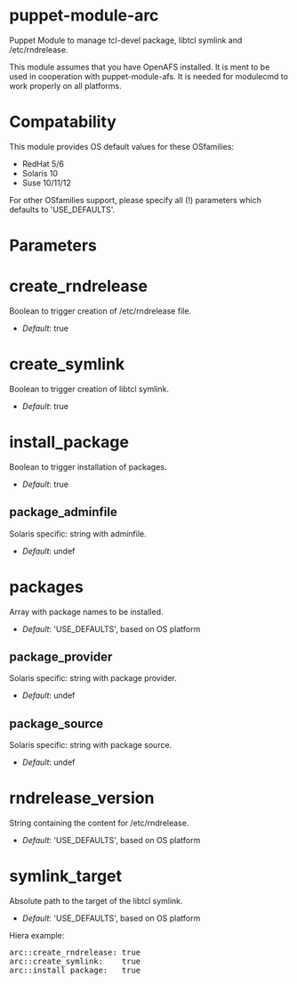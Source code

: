 puppet-module-arc
=================

Puppet Module to manage tcl-devel package, libtcl symlink and /etc/rndrelease.

This module assumes that you have OpenAFS installed. It is ment to be used in cooperation with puppet-module-afs. It is needed for modulecmd to work properly on all platforms.


# Compatability #

This module provides OS default values for these OSfamilies:

 * RedHat 5/6
 * Solaris 10
 * Suse 10/11/12

For other OSfamilies support, please specify all (!) parameters which defaults to 'USE_DEFAULTS'.


# Parameters #

create_rndrelease
=================
Boolean to trigger creation of /etc/rndrelease file.

- *Default*: true


create_symlink
==============
Boolean to trigger creation of libtcl symlink.

- *Default*: true


install_package
===============
Boolean to trigger installation of packages.

- *Default*: true


package_adminfile
-----------------
Solaris specific: string with adminfile.

- *Default*: undef


packages
============
Array with package names to be installed.

- *Default*: 'USE_DEFAULTS', based on OS platform


package_provider
----------------
Solaris specific: string with package provider.

- *Default*: undef


package_source
--------------
Solaris specific: string with package source.

- *Default*: undef


rndrelease_version
==================
String containing the content for /etc/rndrelease.

- *Default*: 'USE_DEFAULTS', based on OS platform


symlink_target
==============
Absolute path to the target of the libtcl symlink.

- *Default*: 'USE_DEFAULTS', based on OS platform


Hiera example:
<pre>
arc::create_rndrelease: true
arc::create_symlink:    true
arc::install_package:   true
</pre>

